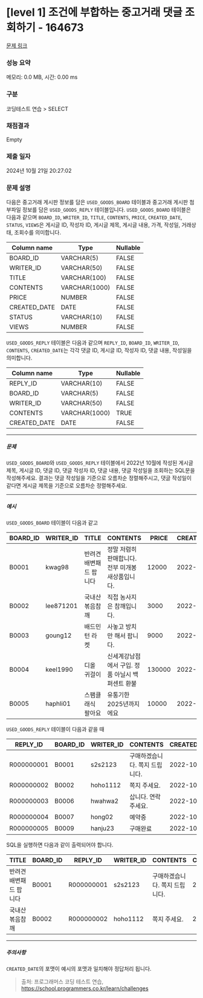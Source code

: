 # [level 1] 조건에 부합하는 중고거래 댓글 조회하기 - 164673 

[문제 링크](https://school.programmers.co.kr/learn/courses/30/lessons/164673) 

### 성능 요약

메모리: 0.0 MB, 시간: 0.00 ms

### 구분

코딩테스트 연습 > SELECT

### 채점결과

Empty

### 제출 일자

2024년 10월 21일 20:27:02

### 문제 설명

<p>다음은 중고거래 게시판 정보를 담은 <code>USED_GOODS_BOARD</code> 테이블과 중고거래 게시판 첨부파일 정보를 담은 <code>USED_GOODS_REPLY</code> 테이블입니다. <code>USED_GOODS_BOARD</code> 테이블은 다음과 같으며 <code>BOARD_ID</code>, <code>WRITER_ID</code>, <code>TITLE</code>, <code>CONTENTS</code>, <code>PRICE</code>, <code>CREATED_DATE</code>, <code>STATUS</code>, <code>VIEWS</code>은 게시글 ID, 작성자 ID, 게시글 제목, 게시글 내용, 가격, 작성일, 거래상태, 조회수를 의미합니다.</p>
<table class="table">
        <thead><tr>
<th>Column name</th>
<th>Type</th>
<th>Nullable</th>
</tr>
</thead>
        <tbody><tr>
<td>BOARD_ID</td>
<td>VARCHAR(5)</td>
<td>FALSE</td>
</tr>
<tr>
<td>WRITER_ID</td>
<td>VARCHAR(50)</td>
<td>FALSE</td>
</tr>
<tr>
<td>TITLE</td>
<td>VARCHAR(100)</td>
<td>FALSE</td>
</tr>
<tr>
<td>CONTENTS</td>
<td>VARCHAR(1000)</td>
<td>FALSE</td>
</tr>
<tr>
<td>PRICE</td>
<td>NUMBER</td>
<td>FALSE</td>
</tr>
<tr>
<td>CREATED_DATE</td>
<td>DATE</td>
<td>FALSE</td>
</tr>
<tr>
<td>STATUS</td>
<td>VARCHAR(10)</td>
<td>FALSE</td>
</tr>
<tr>
<td>VIEWS</td>
<td>NUMBER</td>
<td>FALSE</td>
</tr>
</tbody>
      </table>
<p><code>USED_GOODS_REPLY</code> 테이블은 다음과 같으며 <code>REPLY_ID</code>, <code>BOARD_ID</code>, <code>WRITER_ID</code>, <code>CONTENTS</code>, <code>CREATED_DATE</code>는 각각 댓글 ID, 게시글 ID, 작성자 ID, 댓글 내용, 작성일을 의미합니다.</p>
<table class="table">
        <thead><tr>
<th>Column name</th>
<th>Type</th>
<th>Nullable</th>
</tr>
</thead>
        <tbody><tr>
<td>REPLY_ID</td>
<td>VARCHAR(10)</td>
<td>FALSE</td>
</tr>
<tr>
<td>BOARD_ID</td>
<td>VARCHAR(5)</td>
<td>FALSE</td>
</tr>
<tr>
<td>WRITER_ID</td>
<td>VARCHAR(50)</td>
<td>FALSE</td>
</tr>
<tr>
<td>CONTENTS</td>
<td>VARCHAR(1000)</td>
<td>TRUE</td>
</tr>
<tr>
<td>CREATED_DATE</td>
<td>DATE</td>
<td>FALSE</td>
</tr>
</tbody>
      </table>
<hr>

<h5>문제</h5>

<p><code>USED_GOODS_BOARD</code>와 <code>USED_GOODS_REPLY</code> 테이블에서 2022년 10월에 작성된 게시글 제목, 게시글  ID, 댓글 ID, 댓글 작성자 ID, 댓글 내용, 댓글 작성일을 조회하는 SQL문을 작성해주세요. 결과는 댓글 작성일을 기준으로 오름차순 정렬해주시고, 댓글 작성일이 같다면 게시글  제목을 기준으로 오름차순 정렬해주세요.</p>

<hr>

<h5>예시</h5>

<p><code>USED_GOODS_BOARD</code> 테이블이 다음과 같고</p>
<table class="table">
        <thead><tr>
<th>BOARD_ID</th>
<th>WRITER_ID</th>
<th>TITLE</th>
<th>CONTENTS</th>
<th>PRICE</th>
<th>CREATED_DATE</th>
<th>STATUS</th>
<th>VIEWS</th>
</tr>
</thead>
        <tbody><tr>
<td>B0001</td>
<td>kwag98</td>
<td>반려견 배변패드 팝니다</td>
<td>정말 저렴히 판매합니다. 전부 미개봉 새상품입니다.</td>
<td>12000</td>
<td>2022-10-01</td>
<td>DONE</td>
<td>250</td>
</tr>
<tr>
<td>B0002</td>
<td>lee871201</td>
<td>국내산 볶음참깨</td>
<td>직접 농사지은 참깨입니다.</td>
<td>3000</td>
<td>2022-10-02</td>
<td>DONE</td>
<td>121</td>
</tr>
<tr>
<td>B0003</td>
<td>goung12</td>
<td>배드민턴 라켓</td>
<td>사놓고 방치만 해서 팝니다.</td>
<td>9000</td>
<td>2022-10-02</td>
<td>SALE</td>
<td>212</td>
</tr>
<tr>
<td>B0004</td>
<td>keel1990</td>
<td>디올 귀걸이</td>
<td>신세계강남점에서 구입. 정품 아닐시 백퍼센트 환불</td>
<td>130000</td>
<td>2022-10-02</td>
<td>SALE</td>
<td>199</td>
</tr>
<tr>
<td>B0005</td>
<td>haphli01</td>
<td>스팸클래식 팔아요</td>
<td>유통기한 2025년까지에요</td>
<td>10000</td>
<td>2022-10-02</td>
<td>SALE</td>
<td>121</td>
</tr>
</tbody>
      </table>
<p><code>USED_GOODS_REPLY</code> 테이블이 다음과 같을 때</p>
<table class="table">
        <thead><tr>
<th>REPLY_ID</th>
<th>BOARD_ID</th>
<th>WRITER_ID</th>
<th>CONTENTS</th>
<th>CREATED_DATE</th>
</tr>
</thead>
        <tbody><tr>
<td>R000000001</td>
<td>B0001</td>
<td>s2s2123</td>
<td>구매하겠습니다. 쪽지 드립니다.</td>
<td>2022-10-02</td>
</tr>
<tr>
<td>R000000002</td>
<td>B0002</td>
<td>hoho1112</td>
<td>쪽지 주세요.</td>
<td>2022-10-03</td>
</tr>
<tr>
<td>R000000003</td>
<td>B0006</td>
<td>hwahwa2</td>
<td>삽니다. 연락주세요.</td>
<td>2022-10-03</td>
</tr>
<tr>
<td>R000000004</td>
<td>B0007</td>
<td>hong02</td>
<td>예약중</td>
<td>2022-10-06</td>
</tr>
<tr>
<td>R000000005</td>
<td>B0009</td>
<td>hanju23</td>
<td>구매완료</td>
<td>2022-10-07</td>
</tr>
</tbody>
      </table>
<p>SQL을 실행하면 다음과 같이 출력되어야 합니다.</p>
<table class="table">
        <thead><tr>
<th>TITLE</th>
<th>BOARD_ID</th>
<th>REPLY_ID</th>
<th>WRITER_ID</th>
<th>CONTENTS</th>
<th>CREATED_DATE</th>
</tr>
</thead>
        <tbody><tr>
<td>반려견 배변패드 팝니다</td>
<td>B0001</td>
<td>R000000001</td>
<td>s2s2123</td>
<td>구매하겠습니다. 쪽지 드립니다.</td>
<td>2022-10-02</td>
</tr>
<tr>
<td>국내산 볶음참깨</td>
<td>B0002</td>
<td>R000000002</td>
<td>hoho1112</td>
<td>쪽지 주세요.</td>
<td>2022-10-03</td>
</tr>
</tbody>
      </table>
<hr>

<h5>주의사항</h5>

<p><code>CREATED_DATE</code>의 포맷이 예시의 포맷과 일치해야 정답처리 됩니다.</p>


> 출처: 프로그래머스 코딩 테스트 연습, https://school.programmers.co.kr/learn/challenges